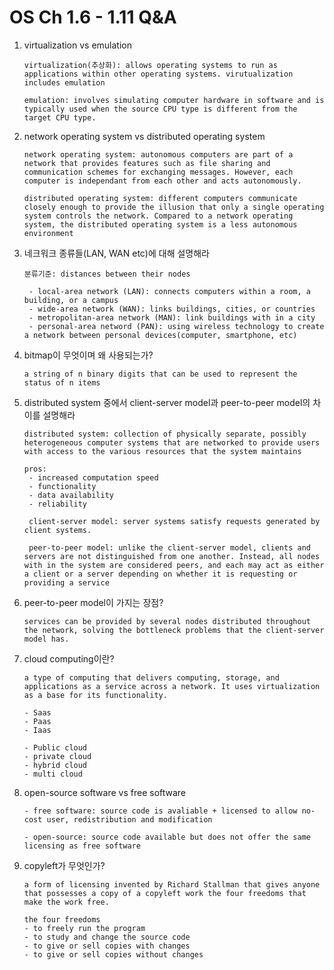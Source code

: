 # OS Ch 1.6 - 1.11 Q&A

1. virtualization vs emulation

   ```
   virtualization(추상화): allows operating systems to run as applications within other operating systems. virutualization includes emulation
   
   emulation: involves simulating computer hardware in software and is typically used when the source CPU type is different from the target CPU type.
   ```

   

2. network operating system vs distributed operating system

   ```
   network operating system: autonomous computers are part of a network that provides features such as file sharing and communication schemes for exchanging messages. However, each computer is independant from each other and acts autonomously.
   
   distributed operating system: different computers communicate closely enough to provide the illusion that only a single operating system controls the network. Compared to a network operating system, the distributed operating system is a less autonomous environment
   ```

   

3. 네크워크 종류들(LAN, WAN etc)에 대해 설명해라

   ```
   분류기준: distances between their nodes
   
    - local-area network (LAN): connects computers within a room, a building, or a campus
    - wide-area network (WAN): links buildings, cities, or countries
    - metropolitan-area network (MAN): link buildings with in a city
    - personal-area netword (PAN): using wireless technology to create a network between personal devices(computer, smartphone, etc)
   ```

   

4. bitmap이 무엇이며 왜 사용되는가?

   ```
   a string of n binary digits that can be used to represent the status of n items
   ```

   

5. distributed system 중에서 client-server model과 peer-to-peer model의 차이를 설명해라

   ```
   distributed system: collection of physically separate, possibly heterogeneous computer systems that are networked to provide users with access to the various resources that the system maintains
   
   pros:
    - increased computation speed
    - functionality
    - data availability
    - reliability
    
    client-server model: server systems satisfy requests generated by client systems.
    
    peer-to-peer model: unlike the client-server model, clients and servers are not distinguished from one another. Instead, all nodes with in the system are considered peers, and each may act as either a client or a server depending on whether it is requesting or providing a service
   ```

   

6. peer-to-peer model이 가지는 장점?

   ```
   services can be provided by several nodes distributed throughout the network, solving the bottleneck problems that the client-server model has.
   ```

   

7. cloud computing이란?

   ```
   a type of computing that delivers computing, storage, and applications as a service across a network. It uses virtualization as a base for its functionality.
   ```

   ```
   - Saas
   - Paas
   - Iaas
   ```

   ```
   - Public cloud
   - private cloud
   - hybrid cloud
   - multi cloud
   ```

   

8. open-source software vs free software

   ```
   - free software: source code is avaliable + licensed to allow no-cost user, redistribution and modification
   
   - open-source: source code available but does not offer the same licensing as free software
   ```

   

9. copyleft가 무엇인가?

   ```
   a form of licensing invented by Richard Stallman that gives anyone that possesses a copy of a copyleft work the four freedoms that make the work free.
   
   the four freedoms
   - to freely run the program
   - to study and change the source code
   - to give or sell copies with changes 
   - to give or sell copies without changes 
   ```

   